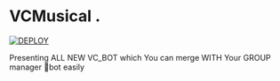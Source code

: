 # VCMusical .
[![DEPLOY](https://www.herokucdn.com/deploy/button.svg)](https://heroku.com/deploy?template=https://github.com/PsychoBots/VCMusical) 


Presenting ALL NEW VC_BOT which You can merge WITH Your GROUP manager 👀bot easily
